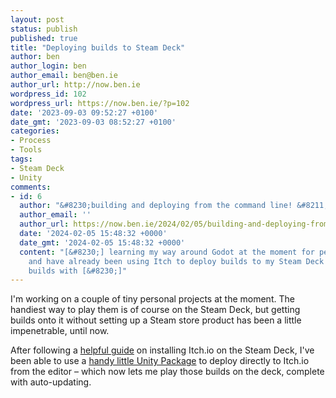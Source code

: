 ```yaml
---
layout: post
status: publish
published: true
title: "Deploying builds to Steam Deck"
author: ben
author_login: ben
author_email: ben@ben.ie
author_url: http://now.ben.ie
wordpress_id: 102
wordpress_url: https://now.ben.ie/?p=102
date: '2023-09-03 09:52:27 +0100'
date_gmt: '2023-09-03 08:52:27 +0100'
categories:
- Process
- Tools
tags:
- Steam Deck
- Unity
comments:
- id: 6
  author: "&#8230;building and deploying from the command line! &#8211; Ben is now…"
  author_email: ''
  author_url: https://now.ben.ie/2024/02/05/building-and-deploying-from-the-command-line/
  date: '2024-02-05 15:48:32 +0000'
  date_gmt: '2024-02-05 15:48:32 +0000'
  content: "[&#8230;] learning my way around Godot at the moment for personal projects
    and have already been using Itch to deploy builds to my Steam Deck and to share
    builds with [&#8230;]"
---
```

<p><!-- wp:paragraph --></p>
<p>I'm working on a couple of tiny personal projects at the moment. The handiest way to play them is of course on the Steam Deck, but getting builds onto it without setting up a Steam store product has been a little impenetrable, until now.</p>
<p><!-- /wp:paragraph --></p>
<p><!-- wp:paragraph --></p>
<p>After following a <a href="https://foosel.net/til/how-to-add-itchio-games-to-the-steamdeck">helpful guide</a> on installing Itch.io on the Steam Deck, I've been able to use a <a href="https://github.com/WispBart/ButlerWindow">handy little Unity Package</a> to deploy directly to Itch.io from the editor – which now lets me play those builds on the deck, complete with auto-updating.</p>
<p><!-- /wp:paragraph --></p>
<p><!-- wp:image {"id":103,"sizeSlug":"large","linkDestination":"none"} --></p>
<figure class="wp-block-image size-large"><img src="assets/uploads/now.ben.ie/2023/09/Screenshot-2023-09-03-at-09.44.21.png" alt="" class="wp-image-103"/></figure>
<p><!-- /wp:image --></p>
